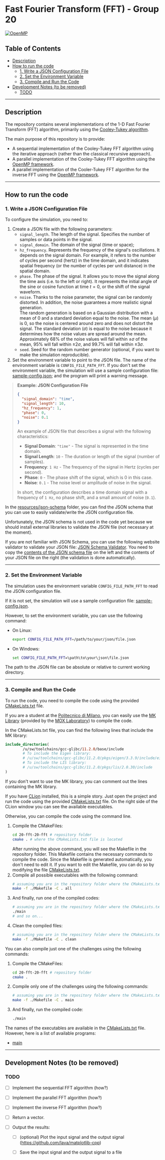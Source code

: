 # Fast Fourier Transform (FFT) - Group 20

[![OpenMP](https://img.shields.io/badge/OpenMP-5.2-blue.svg)](https://www.openmp.org/)

## Table of Contents

- [Description](#description)
- [How to run the code](#how-to-run-the-code)
  - [1. Write a JSON Configuration File](#1-write-a-json-configuration-file)
  - [2. Set the Environment Variable](#2-set-the-environment-variable)
  - [3. Compile and Run the Code](#3-compile-and-run-the-code)
- [Development Notes (to be removed)](#development-notes-to-be-removed)
  - [TODO](#todo)

------------------------------------------------------------------------------------------------------------------------

## Description

The repository contains several implementations of the 1-D Fast Fourier Transform (FFT) algorithm, primarily using the
[Cooley-Tukey algorithm][CK-FFT].

The main purpose of this repository is to provide:
- A sequential implementation of the Cooley-Tukey FFT algorithm using the iterative approach
  (rather than the classical recursive approach).
- A parallel implementation of the Cooley-Tukey FFT algorithm using the [OpenMP framework][OpenMP].
- A parallel implementation of the Cooler-Tukey FFT algorithm for the inverse FFT using the [OpenMP framework][OpenMP].

------------------------------------------------------------------------------------------------------------------------

## How to run the code

### 1. Write a JSON Configuration File

To configure the simulation, you need to:

1. Create a JSON file with the following parameters:
    - `signal_length`. The length of the signal. Specifies the number of samples or data points in the signal.
    - `signal_domain`. The domain of the signal (time or space);
    - `hz_frequency`. Represents the frequency of the signal's oscillations. It depends on the signal domain.
                      For example, it refers to the number of cycles per second (hertz) in the time domain,
                      and it indicates spatial frequency (or the number of cycles per unit distance)
                      in the spatial domain.
    - `phase`. The phase of the signal.
               It allows you to move the signal along the time axis (i.e. to the left or right).
               It represents the initial angle of the sine or cosine function at time $t = 0$,
               or the shift of the signal waveform.
    - `noise`. Thanks to the noise parameter, the signal can be randomly distorted.
               In addition, the noise guarantees a more realistic signal generation. \
               The random generation is based on a Gaussian distribution with a mean of 0 and a standard deviation equal to the noise.
               The mean ($\mu$) is 0, so the noise is centered around zero and does not distort the signal.
               The standard deviation ($\sigma$) is equal to the noise because it determines
               how the noise values are spread around the mean. \
               Approximately 68% of the noise values will fall within $\pm \sigma$ of the mean,
               95% will fall within $\pm 2 \sigma$,
               and 99.7% will fall within $\pm 3 \sigma$.
    - `seed`. Seed for the random number generator (optional, if you want to make the simulation reproducible).
2. Set the environment variable to point to the JSON file.
   The name of the environment variable is `CONFIG_FILE_PATH_FFT`.
   If you don't set the environment variable,
   the simulation will use a sample configuration file: [sample-config.json](resources/sample-config.json);
   and the program will print a warning message.

> **Example: JSON Configuration File**
>
> ```json
> {
>   "signal_domain": "time",
>   "signal_length": 10,
>   "hz_frequency": 1,
>   "phase": 0,
>   "noise": 0.1
> }
> ```
>
> An example of JSON file that describes a signal with the following characteristics:
> - **Signal Domain**: `"time"` - The signal is represented in the time domain.
> - **Signal Length**: `10` - The duration or length of the signal (number of samples).
> - **Frequency**: `1 Hz` - The frequency of the signal in Hertz (cycles per second).
> - **Phase**: `0` - The phase shift of the signal, which is 0 in this case.
> - **Noise**: `0.1` - The noise level or amplitude of noise in the signal.
>
> In short, the configuration describes a time domain signal with a frequency of `1 Hz`, no phase shift, and a small amount of noise (`0.1`).

In the [resources/json-schema](resources/json-schema) folder,
you can find the JSON schema that you can use to easily validate/write the JSON configuration file.

Unfortunately, the JSON schema is not used in the code yet because
we should install external libraries to validate the JSON file (not necessary at the moment).

If you are not familiar with JSON Schema, you can use the following website validator to validate your JSON file:
[JSON Schema Validator][JSONSchemaValidator].
You need to copy the [contents of the JSON schema file](resources/json-schema/json-schema.json) on the left
and the contents of your JSON file on the right (the validation is done automatically).

------------------------------------------------------------------------------------------------------------------------

### 2. Set the Environment Variable

The simulation uses the environment variable `CONFIG_FILE_PATH_FFT` to read the JSON configuration file.

If it is not set, the simulation will use a sample configuration file:
[sample-config.json](resources/sample-config.json).

However, to set the environment variable, you can use the following command:
- On Linux:
  ```bash
  export CONFIG_FILE_PATH_FFT=/path/to/your/json/file.json
  ```
- On Windows:
  ```cmd
  set CONFIG_FILE_PATH_FFT=\path\to\your\json\file.json
  ```

The path to the JSON file can be absolute or relative to current working directory.

------------------------------------------------------------------------------------------------------------------------

### 3. Compile and Run the Code

To run the code, you need to compile the code using the provided [CMakeLists.txt](CMakeLists.txt) file.

If you are a student at the [Politecnico di Milano][POLIMI],
you can easily use the [MK Library][MK library] (provided by the [MOX Laboratory][MOX Laboratory]) to compile the code.

In the CMakeLists.txt file, you can find the following lines that include the MK library:
```cmake
include_directories(
        /u/sw/toolchains/gcc-glibc/11.2.0/base/include
        # To include the Eigen library:
        # /u/sw/toolchains/gcc-glibc/11.2.0/pkgs/eigen/3.3.9/include/eigen3
        # To include the LIS library:
        # /u/sw/toolchains/gcc-glibc/11.2.0/pkgs/lis/2.0.30/include
)
```
If you don't want to use the MK library, you can comment out the lines containing the MK library.

If you have [CLion][CLion] installed, this is a simple story. Just open the project and run the code using the provided
[CMakeLists.txt](CMakeLists.txt) file. On the right side of the CLion window you can see the available executables.

Otherwise, you can compile the code using the command line.
1. Compile the CMakeFiles:
   ```bash
   cd 20-fft-20-fft # repository folder
   cmake . # where the CMakeLists.txt file is located
   ```
   After running the above command, you will see the Makefile in the repository folder.
   This Makefile contains the necessary commands to compile the code.
   Since the Makefile is generated automatically, you don't need to edit it.
   If you want to edit the Makefile, you can do so by modifying the file [CMakeLists.txt](CMakeLists.txt).
2. Compile all possible executables with the following command:
   ```bash
   # assuming you are in the repository folder where the CMakeLists.txt file is located
   make -f ./Makefile -C . all
   ```
3. And finally, run one of the compiled codes:
   ```bash
   # assuming you are in the repository folder where the CMakeLists.txt file is located
   ./main
   # and so on...
   ```
4. Clean the compiled files:
   ```bash
   # assuming you are in the repository folder where the CMakeLists.txt file is located
   make -f ./Makefile -C . clean
   ```

You can also compile just one of the challenges using the following commands:
1. Compile the CMakeFiles:
   ```bash
   cd 20-fft-20-fft # repository folder
   cmake .
   ```
2. Compile only one of the challenges using the following commands:
   ```bash
   # assuming you are in the repository folder where the CMakeLists.txt file is located
   make -f ./Makefile -C . main
   ```
3. And finally, run the compiled code:
   ```bash
   ./main
   ```

The names of the executables are available in the [CMakeLists.txt](CMakeLists.txt) file.
However, here is a list of available programs:
- [main](src/main.cpp)

------------------------------------------------------------------------------------------------------------------------

## Development Notes (to be removed)

### TODO

- [ ] Implement the sequential FFT algorithm (how?)

- [ ] Implement the parallel FFT algorithm (how?)

- [ ] Implement the inverse FFT algorithm (how?)

- [ ] Return a vector.

- [ ] Output the results:
  - [ ] (optional) Plot the input signal and the output signal (https://github.com/lava/matplotlib-cpp)
  - [ ] Save the input signal and the output signal to a file


[OpenMP]: https://www.openmp.org/
[POLIMI]: https://www.polimi.it/
[CLion]: https://www.jetbrains.com/clion/
[CK-FFT]: https://en.wikipedia.org/wiki/Cooley%E2%80%93Tukey_FFT_algorithm
[MOX Laboratory]: https://mox.polimi.it/
[MK library]: https://github.com/pcafrica/mk
[JSONSchemaValidator]: https://www.jsonschemavalidator.net/